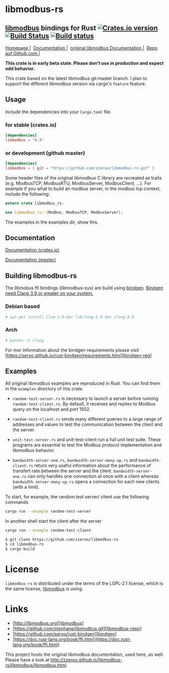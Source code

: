 # libmodbus-rs
## [libmodbus](http://libmodbus.org/) bindings for Rust [![Crates.io version](https://img.shields.io/crates/v/libmodbus-rs.svg)](https://crates.io/crates/libmodbus-rs) [![Build Status](https://travis-ci.org/zzeroo/libmodbus-rs.svg?branch=master)](https://travis-ci.org/zzeroo/libmodbus-rs) [![Build status](https://ci.appveyor.com/api/projects/status/dfjyswsgj6menctw?svg=true)](https://ci.appveyor.com/project/zzeroo/libmodbus-rs)

[Homepage |][homepage]&nbsp;
[Documentation |][docu]&nbsp;
[original libmodbus Documentation |][libmodbus-docu]&nbsp;
[Repo auf Github.com |][repo]


**This crate is in early beta state. Please don't use in production and expect odd behavior.**

This crate based on the latest libmodbus git:master branch. I plan to support the different libmodbus version via cargo's `feature` feature.

## Usage

Include the dependencies into your `Cargo.toml` file.

### for stable (crates.io)

```toml
[dependencies]
libmodbus = "0.4"
```

### or development (github master)

```toml
[dependencies]
libmodbus = { git = "https://github.com/zzeroo/libmodbus-rs.git" }
```

Some header files of the original libmodbus C library are recreated as traits (e.g. ModbusTCP, ModbusRTU, ModbusServer, ModbusClient, ...).
For example if you what to build an modbus server, in the modbus tcp context, include the following:

```rust
extern crate libmodbus_rs;

use libmodbus_rs::{Modbus, ModbusTCP, ModbusServer};
```

The examples in the examples dir, show this.

## Documentation

[Documentation (crates.io)][docu]

[Documentation (master)][docu-master]

## Building libmodbus-rs

The libmobus ffi bindings (libmodbus-sys) are build using [bindgen][bindgen]. [Bindgen need Clang 3.9 or greater on your system.][bindgen-reg]

### Debian based

```sh
# apt-get install llvm-3.9-dev libclang-3.9-dev clang-3.9
```

### Arch

```sh
# pacman -S clang
```

For mor information about the bindgen requirements please visit [https://servo.github.io/rust-bindgen/requirements.html][bindgen-reg]

## Examples

All original libmodbus examples are reproduced in Rust. You can find them in the
`examples` directory of this crate.

* `random-test-server.rs` is necessary to launch a server before running `random-test-client.rs`. By default, it receives and replies to Modbus query on the localhost and port 1502.

* `random-test-client.rs` sends many different queries to a large range of addresses and values to test the communication between the client and the server.

* `unit-test-server.rs` and unit-test-client run a full unit test suite. These programs are essential to test the Modbus protocol implementation and libmodbus behavior.

* `bandwidth-server-one.rs`, `bandwidth-server-many-up.rs` and `bandwidth-client.rs` return very useful information about the performance of transfert rate between the server and the client. `bandwidth-server-one.rs` can only handles one connection at once with a client whereas `bandwidth-server-many-up.rs` opens a connection for each new clients (with a limit).

To start, for example, the random test server/ client use the following commands

```sh
cargo run --example random-test-server
```

In another shell start the client after the server
```sh
cargo run --example random-test-client
```


```sh
$ git clone https://github.com/zzeroo/libmodbus-rs
$ cd libmodbus-rs
$ cargo build
```

# License

`libmodbus-rs` is distributed under the terms of the LGPL-2.1 license, which is the same license, [libmodbus](http://libmodbus.org/) is using.


# Links

* [http://libmodbus.org][libmodbus]
* [https://github.com/stephane/libmodbus.git][libmodbus-repo]
* [https://github.com/servo/rust-bindgen][bindgen]
* [https://doc.rust-lang.org/book/ffi.html](https://doc.rust-lang.org/book/ffi.html)

This project hosts the original libmodbus documentation, used here, as well. Please have a look at http://zzeroo.github.io/libmodbus-rs/libmodbus/libmodbus.html.

[homepage]: http://zzeroo.github.io/libmodbus-rs
[repo]: https://github.com/zzeroo/libmodbus-rs
[docu]: https://docs.rs/crate/libmodbus-rs
[docu-master]: http://zzeroo.github.io/libmodbus-rs/libmodbus_rs/index.html
[libmodbus]: http://libmodbus.org
[libmodbus-repo]: https://github.com/stephane/libmodbus.git
[libmodbus-docu]: http://zzeroo.github.io/libmodbus-rs/libmodbus/libmodbus.html
[bindgen]: https://github.com/servo/rust-bindgen
[bindgen-reg]: https://servo.github.io/rust-bindgen/requirements.html
